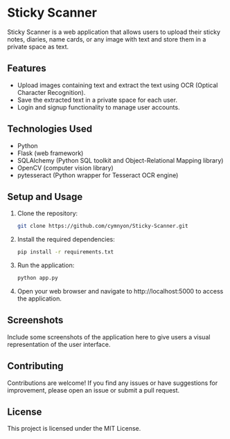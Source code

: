 # Sticky Scanner

Sticky Scanner is a web application that allows users to upload their sticky notes, diaries, name cards, or any image with text and store them in a private space as text.

## Features

- Upload images containing text and extract the text using OCR (Optical Character Recognition).
- Save the extracted text in a private space for each user.
- Login and signup functionality to manage user accounts.

## Technologies Used

- Python
- Flask (web framework)
- SQLAlchemy (Python SQL toolkit and Object-Relational Mapping library)
- OpenCV (computer vision library)
- pytesseract (Python wrapper for Tesseract OCR engine)

## Setup and Usage

1. Clone the repository:

   ```bash
   git clone https://github.com/cymnyon/Sticky-Scanner.git

2. Install the required dependencies:

   ```bash
   pip install -r requirements.txt

4. Run the application:

   ```bash
   python app.py

6. Open your web browser and navigate to http://localhost:5000 to access the application.

## Screenshots
Include some screenshots of the application here to give users a visual representation of the user interface.

## Contributing
Contributions are welcome! If you find any issues or have suggestions for improvement, please open an issue or submit a pull request.

## License
This project is licensed under the MIT License.
